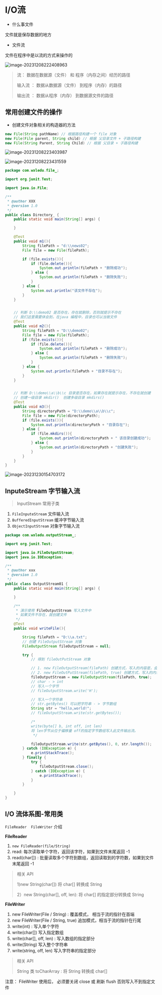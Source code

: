 # I/O流

* 什么事文件

文件就是保存数据的地方

* 文件流

文件在程序中是以流的方式来操作的

![image-20231208222408963](https://raw.githubusercontent.com/tingzhuk/myNote/master/java%E7%A8%8B%E5%BA%8F%E8%AE%BE%E8%AE%A1/java%E5%9F%BA%E7%A1%80/image/image-20231208222408963.png)

> 流： 数据在数据源（文件） 和 程序（内存之间）经历的路径
>
> 输入流 ： 数据从数据源（文件） 到程序（内存）的路径
>
> 输出流 ： 数据从程序（内存） 到数据源文件的路径

## 常用创建文件的操作

* 创建文件对象相关的构造器的方法

```java
new File(String pathName) // 根据路径构建一个 file 对象
new File(File parent, String child) // 根据 父目录文件 + 子路径构建
new File(String Parent, String Child) // 根据 父目录 + 子路径构建
```

![image-20231208223403987](https://raw.githubusercontent.com/tingzhuk/myNote/master/java%E7%A8%8B%E5%BA%8F%E8%AE%BE%E8%AE%A1/java%E5%9F%BA%E7%A1%80/image/image-20231208223403987.png)

![image-20231208223431559](https://raw.githubusercontent.com/tingzhuk/myNote/master/java%E7%A8%8B%E5%BA%8F%E8%AE%BE%E8%AE%A1/java%E5%9F%BA%E7%A1%80/image/image-20231208223431559.png)

```java
package com.wxledu.file_;

import org.junit.Test;

import java.io.File;

/**
 * @author XXX
 * @version 1.0
 */
public class Directory_ {
    public static void main(String[] args) {

    }

    @Test
    public void m1(){
        String filePath = "d:\\news02";
        File file = new File(filePath);

        if (file.exists()){
            if (file.delete()){
                System.out.println(filePath + "删除成功");
            } else {
                System.out.println(filePath + "删除失败");
            }
        } else {
            System.out.println("该文件不存在");
        }
    }


    // 判断 D:\\demo02 是否存在，存在就删除，否则就提示不存在
    // 我们这里需要体会到，在java 编程中，目录也可以当做文件
    @Test
    public void m2(){
        String filePath = "D:\\demo02";
        File file = new File(filePath);
        if (file.exists()){
            if (file.delete()){
                System.out.println(filePath + "删除成功");
            } else {
                System.out.println(filePath + "删除失败");
            }
        } else {
            System.out.println(filePath + "目录不存在");
        }
    }


    // 判断 D:\\demo\\a\\b\\c 目录是否存在，如果存在就提示存在，不存在就创建
    // 创建一级目录 mkdir()  创建多级目录 mkdirs()
    @Test
    public void m3(){
        String directoryPath = "D:\\demo\\a\\b\\c";
        File file = new File(directoryPath);
        if (file.exists()){
            System.out.println(directoryPath + "目录存在");
        } else {
            if (file.mkdirs()){
                System.out.println(directoryPath + " 该目录创建成功");
            } else {
                System.out.println(directoryPath + "创建失败");
            }
        }
    }
}

```

![image-20231230154703172](https://boimage.oss-cn-beijing.aliyuncs.com/img_for_typora/image-20231230154703172.png)

## InputeStream 字节输入流

> InputStream 常用子类

1. `FileInputeStream` 文件输入流
2. `BufferedInputStream` 缓冲字节输入流
3. `ObjectInputStream` 对象字节输入流

```java
package com.wxledu.outputStream_;

import org.junit.Test;

import java.io.FileOutputStream;
import java.io.IOException;

/**
 * @author xxx
 * @version 1.0
 */
public class OutputStream01 {
    public static void main(String[] args) {

    }

    /**
     * 演示使用 FileOutputStream 写入文件中
     * 如果文件不存在，就创建文件
     */
    @Test
    public void writeFile(){

        String filePath = "D:\\a.txt";
        // 创建 FileOutputStream 对象
        FileOutputStream fileOutputStream = null;

        try {
            // 得到 fileOutPutStream 对象

            // 1. new FileOutputStream(filePath) 创建方式，写入的内容是，会覆盖原来的内容
            // 2. new FileOutPutStream(filePath, true) 创建方式，写入的内容是，追加到文件的后面
            fileOutputStream = new FileOutputStream(filePath, true);
            // char - > int
            // 写入一个字节
            // fileOutputStream.write('H');

            // 写入一个字符串
            // str.getBytes() 可以把字符串 - > 字节数组
            String str = "hello,world!";
            // fileOutputStream.write(str.getBytes());

            /*
            write(byte[] b, int off, int len)
            将 len字节从位于偏移量 off的指定字节数组写入此文件输出流。
             */

            fileOutputStream.write(str.getBytes(), 0, str.length());
        } catch (IOException e) {
            e.printStackTrace();
        } finally {
            try {
                fileOutputStream.close();
            } catch (IOException e) {
                e.printStackTrace();
            }
        }

    }
}

```

## I/O 流体系图-常用类

`FileReader  FileWriter` 介绍

**FileReader**

1. `new FileReader(file/String)`
2. read: 每次读取单个字符，返回该字符，如果到文件末尾返回 -1
3. read(char[]) : 批量读取多个字符到数组，返回读取到的字符数，如果到文件末尾返回 -1

> 相关 API
>
> 1)new String(char[])  将 char[]  转换成 String
>
> 2）new String(char[], off, len): 将 char[] 的指定部分转换成 String

**FileWriter**

1. new FileWriter(File / String) : 覆盖模式， 相当于流的指针在首端
2. new FileWriter(File / String, true) 追加模式，相当于流的指针在行尾
3. write(int) : 写入单个字符
4. write(char[])  写入指定数组
5. write(char[], off, len) : 写入数组的指定部分
6. write(String) 写入整个字符串
7. write(string, off, len) 写入字符串的指定部分

> 相关 API
>
> String 类  toCharArray : 将 String 转换成  char[]

注意： FileWriter 使用后， 必须要关闭 close 或 刷新 flush 否则写入不到指定文件
